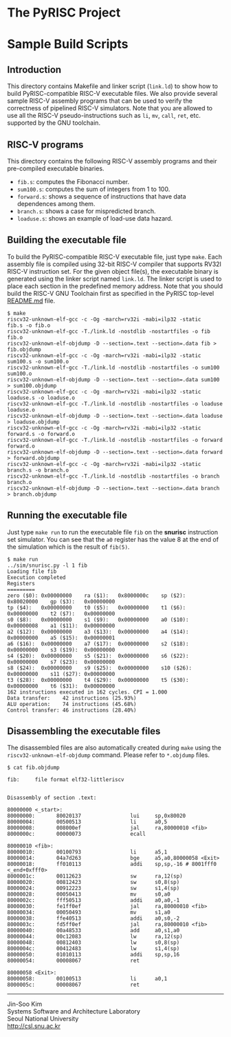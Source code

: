 # The PyRISC Project
# Sample Build Scripts

## Introduction

This directory contains Makefile and linker script (`link.ld`) to show how to build PyRISC-compatible RISC-V executable files. We also provide several sample RISC-V assembly programs that can be used to verify the correctness of pipelined RISC-V simulators. Note that you are allowed to use all the RISC-V pseudo-instructions such as `li`, `mv`, `call`, `ret`, etc. supported by the GNU toolchain.

## RISC-V programs

This directory contains the following RISC-V assembly programs and their pre-compiled executable binaries.

* `fib.s`: computes the Fibonacci number. 
* `sum100.s`: computes the sum of integers from 1 to 100.
* `forward.s`: shows a sequence of instructions that have data dependences among them.
* `branch.s`: shows a case for mispredicted branch.
* `loaduse.s`: shows an example of load-use data hazard.

## Building the executable file

To build the PyRISC-compatible RISC-V executable file, just type `make`. Each assembly file is compiled using 32-bit RISC-V compiler that supports RV32I RISC-V instruction set. For the given object file(s), the executable binary is generated using the linker script named `link.ld`. The linker script is used to place each section in the predefined memory address. Note that you should build the RISC-V GNU Toolchain first as specified in the PyRISC top-level [README.md](https://github.com/snu-csl/pyrisc/blob/master/README.md) file.

```
$ make
riscv32-unknown-elf-gcc -c -Og -march=rv32i -mabi=ilp32 -static   fib.s -o fib.o
riscv32-unknown-elf-gcc -T./link.ld -nostdlib -nostartfiles -o fib fib.o
riscv32-unknown-elf-objdump -D --section=.text --section=.data fib > fib.objdump
riscv32-unknown-elf-gcc -c -Og -march=rv32i -mabi=ilp32 -static   sum100.s -o sum100.o
riscv32-unknown-elf-gcc -T./link.ld -nostdlib -nostartfiles -o sum100 sum100.o
riscv32-unknown-elf-objdump -D --section=.text --section=.data sum100 > sum100.objdump
riscv32-unknown-elf-gcc -c -Og -march=rv32i -mabi=ilp32 -static   loaduse.s -o loaduse.o
riscv32-unknown-elf-gcc -T./link.ld -nostdlib -nostartfiles -o loaduse loaduse.o
riscv32-unknown-elf-objdump -D --section=.text --section=.data loaduse > loaduse.objdump
riscv32-unknown-elf-gcc -c -Og -march=rv32i -mabi=ilp32 -static   forward.s -o forward.o
riscv32-unknown-elf-gcc -T./link.ld -nostdlib -nostartfiles -o forward forward.o
riscv32-unknown-elf-objdump -D --section=.text --section=.data forward > forward.objdump
riscv32-unknown-elf-gcc -c -Og -march=rv32i -mabi=ilp32 -static   branch.s -o branch.o
riscv32-unknown-elf-gcc -T./link.ld -nostdlib -nostartfiles -o branch branch.o
riscv32-unknown-elf-objdump -D --section=.text --section=.data branch > branch.objdump
```

## Running the executable file

Just type `make run` to run the executable file `fib` on the __snurisc__ instruction set simulator. You can see that the `a0` register has the value 8 at the end of the simulation which is the result of `fib(5)`.

```
$ make run
../sim/snurisc.py -l 1 fib
Loading file fib
Execution completed
Registers
=========
zero ($0): 0x00000000    ra ($1):   0x8000000c    sp ($2):   0x80020000    gp ($3):   0x00000000
tp ($4):   0x00000000    t0 ($5):   0x00000000    t1 ($6):   0x00000000    t2 ($7):   0x00000000
s0 ($8):   0x00000000    s1 ($9):   0x00000000    a0 ($10):  0x00000008    a1 ($11):  0x00000000
a2 ($12):  0x00000000    a3 ($13):  0x00000000    a4 ($14):  0x00000000    a5 ($15):  0x00000001
a6 ($16):  0x00000000    a7 ($17):  0x00000000    s2 ($18):  0x00000000    s3 ($19):  0x00000000
s4 ($20):  0x00000000    s5 ($21):  0x00000000    s6 ($22):  0x00000000    s7 ($23):  0x00000000
s8 ($24):  0x00000000    s9 ($25):  0x00000000    s10 ($26): 0x00000000    s11 ($27): 0x00000000
t3 ($28):  0x00000000    t4 ($29):  0x00000000    t5 ($30):  0x00000000    t6 ($31):  0x00000000
162 instructions executed in 162 cycles. CPI = 1.000
Data transfer:    42 instructions (25.93%)
ALU operation:    74 instructions (45.68%)
Control transfer: 46 instructions (28.40%)
```

## Disassembling the executable files

The disassembled files are also automatically created during `make` using the `riscv32-unknown-elf-objdump` command. Please refer to `*.objdump` files.

```
$ cat fib.objdump

fib:     file format elf32-littleriscv


Disassembly of section .text:

80000000 <_start>:
80000000:       80020137                lui     sp,0x80020
80000004:       00500513                li      a0,5
80000008:       008000ef                jal     ra,80000010 <fib>
8000000c:       00000073                ecall

80000010 <fib>:
80000010:       00100793                li      a5,1
80000014:       04a7d263                bge     a5,a0,80000058 <Exit>
80000018:       ff010113                addi    sp,sp,-16 # 8001fff0 <_end+0xfff0>
8000001c:       00112623                sw      ra,12(sp)
80000020:       00812423                sw      s0,8(sp)
80000024:       00912223                sw      s1,4(sp)
80000028:       00050413                mv      s0,a0
8000002c:       fff50513                addi    a0,a0,-1
80000030:       fe1ff0ef                jal     ra,80000010 <fib>
80000034:       00050493                mv      s1,a0
80000038:       ffe40513                addi    a0,s0,-2
8000003c:       fd5ff0ef                jal     ra,80000010 <fib>
80000040:       00a48533                add     a0,s1,a0
80000044:       00c12083                lw      ra,12(sp)
80000048:       00812403                lw      s0,8(sp)
8000004c:       00412483                lw      s1,4(sp)
80000050:       01010113                addi    sp,sp,16
80000054:       00008067                ret

80000058 <Exit>:
80000058:       00100513                li      a0,1
8000005c:       00008067                ret
```

---

Jin-Soo Kim<br>
Systems Software and Architecture Laboratory<br>
Seoul National University<br>
http://csl.snu.ac.kr<br>
